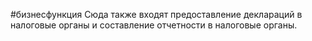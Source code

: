 #бизнесфункция 
Сюда также входят предоставление деклараций в налоговые органы и составление отчетности в налоговые органы.